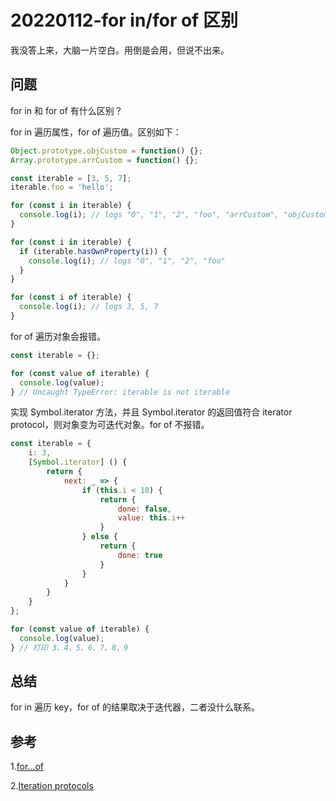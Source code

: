 # 20220112-for in/for of 区别

我没答上来，大脑一片空白。用倒是会用，但说不出来。

## 问题

for in 和 for of 有什么区别？

for in 遍历属性，for of 遍历值。区别如下：

```JavaScript
Object.prototype.objCustom = function() {};
Array.prototype.arrCustom = function() {};

const iterable = [3, 5, 7];
iterable.foo = 'hello';

for (const i in iterable) {
  console.log(i); // logs "0", "1", "2", "foo", "arrCustom", "objCustom"
}

for (const i in iterable) {
  if (iterable.hasOwnProperty(i)) {
    console.log(i); // logs "0", "1", "2", "foo"
  }
}

for (const i of iterable) {
  console.log(i); // logs 3, 5, 7
}
```

for of 遍历对象会报错。

```JavaScript
const iterable = {};

for (const value of iterable) {
  console.log(value);
} // Uncaught TypeError: iterable is not iterable
```

实现 Symbol.iterator 方法，并且 Symbol.iterator 的返回值符合 iterator protocol，则对象变为可迭代对象。for of 不报错。

```JavaScript
const iterable = {
	i: 3,
	[Symbol.iterator] () {
		return {
			next: _ => {
				if (this.i < 10) {
					return {
						done: false,
						value: this.i++
					}
				} else {
					return {
						done: true
					}
				}
			}
		}
	}
};

for (const value of iterable) {
  console.log(value);
} // 打印 3、4、5、6、7、8、9
```

## 总结

for in 遍历 key，for of 的结果取决于迭代器，二者没什么联系。

## 参考

1.[for...of](https://developer.mozilla.org/en-US/docs/Web/JavaScript/Reference/Statements/for...of)

2.[Iteration protocols](https://developer.mozilla.org/en-US/docs/Web/JavaScript/Reference/Iteration_protocols#the_iterable_protocol)
















